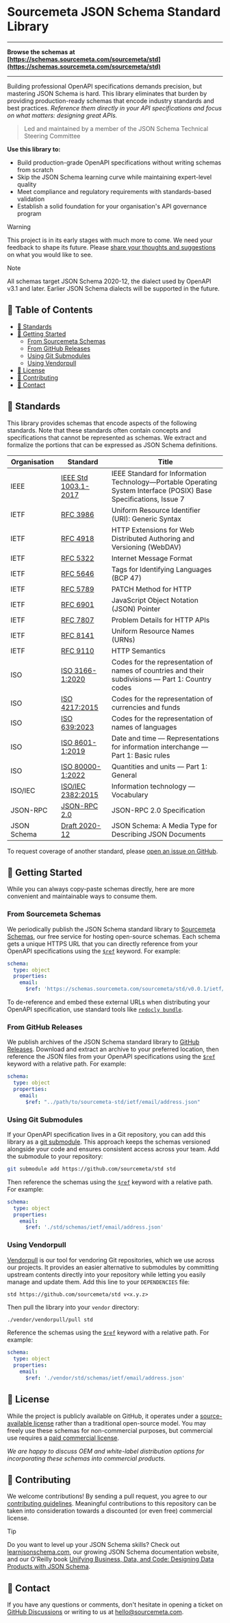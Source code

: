 # Sourcemeta JSON Schema Standard Library

***
**Browse the schemas at [https://schemas.sourcemeta.com/sourcemeta/std](https://schemas.sourcemeta.com/sourcemeta/std)**
***

Building professional OpenAPI specifications demands precision, but mastering
JSON Schema is hard. This library eliminates that burden by providing
production-ready schemas that encode industry standards and best practices.
*Reference them directly in your API specifications and focus on what matters:
designing great APIs.*

> Led and maintained by a member of the JSON Schema Technical Steering Committee

**Use this library to:**

- Build production-grade OpenAPI specifications without writing schemas from scratch
- Skip the JSON Schema learning curve while maintaining expert-level quality
- Meet compliance and regulatory requirements with standards-based validation
- Establish a solid foundation for your organisation's API governance program

> [!WARNING]
> This project is in its early stages with much more to come. We need your
> feedback to shape its future. Please [share your thoughts and
> suggestions](https://github.com/sourcemeta/std/issues) on what you would like
> to see.

> [!NOTE]
> All schemas target JSON Schema 2020-12, the dialect used by OpenAPI v3.1 and
> later. Earlier JSON Schema dialects will be supported in the future.

## :bookmark_tabs: Table of Contents

- [:blue_book: Standards](#blue_book-standards)
- [:rocket: Getting Started](#rocket-getting-started)
    - [From Sourcemeta Schemas](#from-sourcemeta-schemas)
    - [From GitHub Releases](#from-github-releases)
    - [Using Git Submodules](#using-git-submodules)
    - [Using Vendorpull](#using-vendorpull)
- [:page_facing_up: License](#page_facing_up-license)
- [:handshake: Contributing](#handshake-contributing)
- [:email: Contact](#email-contact)

## :blue_book: Standards

This library provides schemas that encode aspects of the following standards.
Note that these standards often contain concepts and specifications that cannot
be represented as schemas. We extract and formalize the portions that can be
expressed as JSON Schema definitions.

| Organisation | Standard | Title |
|--------------|----------|-------|
| IEEE | [IEEE Std 1003.1-2017](https://pubs.opengroup.org/onlinepubs/9699919799/) | IEEE Standard for Information Technology—Portable Operating System Interface (POSIX) Base Specifications, Issue 7 |
| IETF | [RFC 3986](https://www.rfc-editor.org/rfc/rfc3986) | Uniform Resource Identifier (URI): Generic Syntax |
| IETF | [RFC 4918](https://www.rfc-editor.org/rfc/rfc4918) | HTTP Extensions for Web Distributed Authoring and Versioning (WebDAV) |
| IETF | [RFC 5322](https://www.rfc-editor.org/rfc/rfc5322) | Internet Message Format |
| IETF | [RFC 5646](https://www.rfc-editor.org/rfc/rfc5646) | Tags for Identifying Languages (BCP 47) |
| IETF | [RFC 5789](https://www.rfc-editor.org/rfc/rfc5789) | PATCH Method for HTTP |
| IETF | [RFC 6901](https://www.rfc-editor.org/rfc/rfc6901) | JavaScript Object Notation (JSON) Pointer |
| IETF | [RFC 7807](https://www.rfc-editor.org/rfc/rfc7807) | Problem Details for HTTP APIs |
| IETF | [RFC 8141](https://www.rfc-editor.org/rfc/rfc8141) | Uniform Resource Names (URNs) |
| IETF | [RFC 9110](https://www.rfc-editor.org/rfc/rfc9110) | HTTP Semantics |
| ISO | [ISO 3166-1:2020](https://www.iso.org/iso-3166-country-codes.html) | Codes for the representation of names of countries and their subdivisions — Part 1: Country codes |
| ISO | [ISO 4217:2015](https://www.iso.org/iso-4217-currency-codes.html) | Codes for the representation of currencies and funds |
| ISO | [ISO 639:2023](https://www.iso.org/iso-639-language-code) | Codes for the representation of names of languages |
| ISO | [ISO 8601-1:2019](https://www.iso.org/standard/70907.html) | Date and time — Representations for information interchange — Part 1: Basic rules |
| ISO | [ISO 80000-1:2022](https://www.iso.org/standard/76921.html) | Quantities and units — Part 1: General |
| ISO/IEC | [ISO/IEC 2382:2015](https://www.iso.org/standard/63598.html) | Information technology — Vocabulary |
| JSON-RPC | [JSON-RPC 2.0](https://www.jsonrpc.org/specification) | JSON-RPC 2.0 Specification |
| JSON Schema | [Draft 2020-12](https://json-schema.org/draft/2020-12/json-schema-core) | JSON Schema: A Media Type for Describing JSON Documents |

To request coverage of another standard, please [open an issue on
GitHub](https://github.com/sourcemeta/std/issues).

## :rocket: Getting Started

While you can always copy-paste schemas directly, here are more convenient and
maintainable ways to consume them.

### From Sourcemeta Schemas

We periodically publish the JSON Schema standard library to [Sourcemeta
Schemas](https://schemas.sourcemeta.com/sourcemeta/std), our free service for
hosting open-source schemas. Each schema gets a unique HTTPS URL that you can
directly reference from your OpenAPI specifications using the
[`$ref`](https://www.learnjsonschema.com/2020-12/core/ref) keyword. For
example:

```yaml
schema:
  type: object
  properties:
    email:
      $ref: 'https://schemas.sourcemeta.com/sourcemeta/std/v0.0.1/ietf/email/address'
```

To de-reference and embed these external URLs when distributing your OpenAPI
specification, use standard tools like [`redocly
bundle`](https://redocly.com/docs/cli/commands/bundle).

### From GitHub Releases

We publish archives of the JSON Schema standard library to [GitHub
Releases](https://github.com/sourcemeta/std/releases). Download and extract an
archive to your preferred location, then reference the JSON files from your
OpenAPI specifications using the
[`$ref`](https://www.learnjsonschema.com/2020-12/core/ref) keyword with a
relative path. For example:

```yaml
schema:
  type: object
  properties:
    email:
      $ref: "../path/to/sourcemeta-std/ietf/email/address.json"
```

### Using Git Submodules

If your OpenAPI specification lives in a Git repository, you can add this
library as a [git
submodule](https://git-scm.com/docs/git-submodule). This approach keeps the
schemas versioned alongside your code and ensures consistent access across your
team. Add the submodule to your repository:

```sh
git submodule add https://github.com/sourcemeta/std std
```

Then reference the schemas using the
[`$ref`](https://www.learnjsonschema.com/2020-12/core/ref) keyword with a
relative path. For example:

```yaml
schema:
  type: object
  properties:
    email:
      $ref: './std/schemas/ietf/email/address.json'
```

### Using Vendorpull

[Vendorpull](https://github.com/sourcemeta/vendorpull) is our tool for
vendoring Git repositories, which we use across our projects. It provides an
easier alternative to submodules by committing upstream contents directly into
your repository while letting you easily manage and update them. Add this line
to your `DEPENDENCIES` file:

```
std https://github.com/sourcemeta/std v<x.y.z>
```

Then pull the library into your `vendor` directory:

```sh
./vendor/vendorpull/pull std
```

Reference the schemas using the
[`$ref`](https://www.learnjsonschema.com/2020-12/core/ref) keyword with a
relative path. For example:

```yaml
schema:
  type: object
  properties:
    email:
      $ref: './vendor/std/schemas/ietf/email/address.json'
```

## :page_facing_up: License

While the project is publicly available on GitHub, it operates under a
[source-available license](https://github.com/sourcemeta/std/blob/main/LICENSE)
rather than a traditional open-source model. You may freely use these schemas
for non-commercial purposes, but commercial use requires a [paid commercial
license](https://www.sourcemeta.com/#pricing).

*We are happy to discuss OEM and white-label distribution options for
incorporating these schemas into commercial products*.

## :handshake: Contributing

We welcome contributions! By sending a pull request, you agree to our
[contributing
guidelines](https://github.com/sourcemeta/.github/blob/main/CONTRIBUTING.md).
Meaningful contributions to this repository can be taken into consideration
towards a discounted (or even free) commercial license.

> [!TIP]
> Do you want to level up your JSON Schema skills? Check out
> [learnjsonschema.com](https://www.learnjsonschema.com), our growing JSON
> Schema documentation website, and our O'Reilly book [Unifying Business, Data,
> and Code: Designing Data Products with JSON
> Schema](https://www.oreilly.com/library/view/unifying-business-data/9781098144999/).

## :email: Contact

If you have any questions or comments, don't hesitate in opening a ticket on
[GitHub Discussions](https://github.com/sourcemeta/std/discussions) or writing
to us at [hello@sourcemeta.com](mailto:hello@sourcemeta.com).
